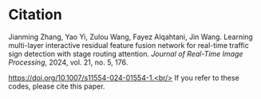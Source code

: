 # Citation
Jianming Zhang, Yao Yi, Zulou Wang, Fayez Alqahtani, Jin Wang. Learning multi-layer interactive residual feature fusion network for real-time traffic sign detection with stage routing attention. _Journal of Real-Time Image Processing_, 2024, vol. 21, no. 5, 176. 

https://doi.org/10.1007/s11554-024-01554-1.<br/>
If you refer to these codes, please cite this paper.

